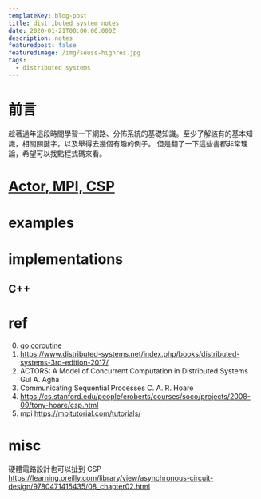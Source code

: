 ```yaml
---
templateKey: blog-post
title: distributed system notes
date: 2020-01-21T00:00:00.000Z
description: notes 
featuredpost: false
featuredimage: /img/seuss-highres.jpg
tags:
  - distributed systems
---
```

# 前言
趁著過年這段時間學習一下網路、分佈系統的基礎知識。至少了解該有的基本知識，相關關鍵字，以及舉得去幾個有趣的例子。
但是翻了一下這些書都非常理論，希望可以找點程式碼來看。

# [Actor, MPI, CSP](http://spcl.inf.ethz.ch/Teaching/2019-pp/lectures/PP-l24-MessagePassingII.pdf)

# examples

# implementations
## C++
# ref
0. [go coroutine](https://www.youtube.com/watch?v=f6kdp27TYZs)
1. https://www.distributed-systems.net/index.php/books/distributed-systems-3rd-edition-2017/
2. ACTORS: A Model of Concurrent Computation in Distributed Systems Gul A. Agha
3. Communicating Sequential Processes C. A. R. Hoare
4. https://cs.stanford.edu/people/eroberts/courses/soco/projects/2008-09/tony-hoare/csp.html
5. mpi https://mpitutorial.com/tutorials/

# misc
硬體電路設計也可以扯到 CSP https://learning.oreilly.com/library/view/asynchronous-circuit-design/9780471415435/08_chapter02.html
